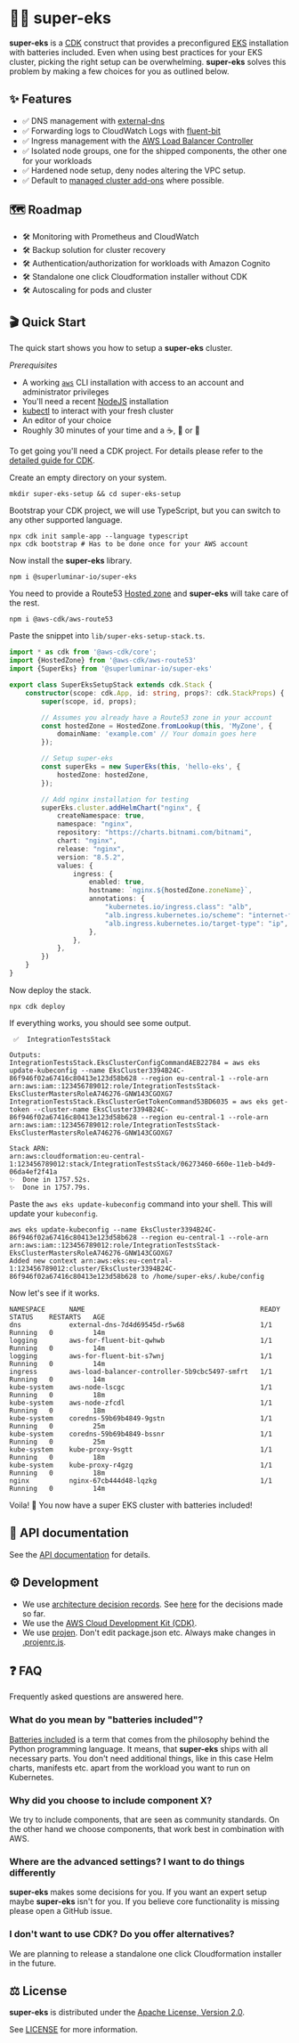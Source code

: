 # :superhero_woman: super-eks

__super-eks__ is a [CDK]((github.com/aws-cdk/cdk)) construct that provides a preconfigured [EKS](https://aws.amazon.com/eks/) installation with batteries included.
Even when using best practices for your EKS cluster, picking the right setup can be overwhelming.
__super-eks__ solves this problem by making a few choices for you as outlined below.

## :sparkles: Features

- :white_check_mark: DNS management with [external-dns](https://github.com/kubernetes-sigs/external-dns)
- :white_check_mark: Forwarding logs to CloudWatch Logs with [fluent-bit](https://github.com/aws/aws-for-fluent-bit)
- :white_check_mark: Ingress management with the [AWS Load Balancer Controller](https://github.com/kubernetes-sigs/aws-load-balancer-controller)
- :white_check_mark: Isolated node groups, one for the shipped components, the other one for your workloads
- :white_check_mark: Hardened node setup, deny nodes altering the VPC setup.
- :white_check_mark: Default to [managed cluster add-ons](https://docs.aws.amazon.com/eks/latest/userguide/update-cluster.html#update-cluster-add-ons) where possible.

## :world_map: Roadmap

- :hammer_and_wrench: Monitoring with Prometheus and CloudWatch
- :hammer_and_wrench: Backup solution for cluster recovery
- :hammer_and_wrench: Authentication/authorization for workloads with Amazon Cognito
- :hammer_and_wrench: Standalone one click Cloudformation installer without CDK
- :hammer_and_wrench: Autoscaling for pods and cluster

## :clapper: Quick Start

The quick start shows you how to setup a __super-eks__ cluster.

*Prerequisites*

- A working [`aws`](https://aws.amazon.com/cli/) CLI installation with access to an account and administrator privileges
- You'll need a recent [NodeJS](https://nodejs.org) installation
- [kubectl](https://kubernetes.io/docs/tasks/tools/install-kubectl/) to interact with your fresh cluster
- An editor of your choice
- Roughly 30 minutes of your time and a :coffee:, :tea: or :beverage_box:

To get going you'll need a CDK project. For details please refer to the [detailed guide for CDK](https://docs.aws.amazon.com/cdk/latest/guide/hello_world.html).

Create an empty directory on your system.

```
mkdir super-eks-setup && cd super-eks-setup 
```

Bootstrap your CDK project, we will use TypeScript, but you can switch to any other supported language.

```
npx cdk init sample-app --language typescript
npx cdk bootstrap # Has to be done once for your AWS account
```

Now install the __super-eks__ library.

```
npm i @superluminar-io/super-eks
```

You need to provide a Route53 [Hosted zone](https://docs.aws.amazon.com/cdk/api/latest/docs/@aws-cdk_aws-route53.HostedZone.html) and __super-eks__ will take care of the rest.

```
npm i @aws-cdk/aws-route53
```

Paste the snippet into `lib/super-eks-setup-stack.ts`.

```typescript
import * as cdk from '@aws-cdk/core';
import {HostedZone} from '@aws-cdk/aws-route53'
import {SuperEks} from '@superluminar-io/super-eks'

export class SuperEksSetupStack extends cdk.Stack {
    constructor(scope: cdk.App, id: string, props?: cdk.StackProps) {
        super(scope, id, props);

        // Assumes you already have a Route53 zone in your account
        const hostedZone = HostedZone.fromLookup(this, 'MyZone', {
            domainName: 'example.com' // Your domain goes here
        });

        // Setup super-eks
        const superEks = new SuperEks(this, 'hello-eks', {
            hostedZone: hostedZone,
        });

        // Add nginx installation for testing
        superEks.cluster.addHelmChart("nginx", {
            createNamespace: true,
            namespace: "nginx",
            repository: "https://charts.bitnami.com/bitnami",
            chart: "nginx",
            release: "nginx",
            version: "8.5.2",
            values: {
                ingress: {
                    enabled: true,
                    hostname: `nginx.${hostedZone.zoneName}`,
                    annotations: {
                        "kubernetes.io/ingress.class": "alb",
                        "alb.ingress.kubernetes.io/scheme": "internet-facing",
                        "alb.ingress.kubernetes.io/target-type": "ip",
                    },
                },
            },
        })
    }
}
```

Now deploy the stack.

```
npx cdk deploy
```

If everything works, you should see some output.

```
 ✅  IntegrationTestsStack

Outputs:
IntegrationTestsStack.EksClusterConfigCommandAEB22784 = aws eks update-kubeconfig --name EksCluster3394B24C-86f946f02a67416c80413e123d58b628 --region eu-central-1 --role-arn arn:aws:iam::123456789012:role/IntegrationTestsStack-EksClusterMastersRoleA746276-GNW143CGOXG7
IntegrationTestsStack.EksClusterGetTokenCommand53BD6035 = aws eks get-token --cluster-name EksCluster3394B24C-86f946f02a67416c80413e123d58b628 --region eu-central-1 --role-arn arn:aws:iam::123456789012:role/IntegrationTestsStack-EksClusterMastersRoleA746276-GNW143CGOXG7

Stack ARN:
arn:aws:cloudformation:eu-central-1:123456789012:stack/IntegrationTestsStack/06273460-660e-11eb-b4d9-06da4ef2f41a
✨  Done in 1757.52s.
✨  Done in 1757.79s.
```

Paste the `aws eks update-kubeconfig` command into your shell. This will update your `kubeconfig`.

```
aws eks update-kubeconfig --name EksCluster3394B24C-86f946f02a67416c80413e123d58b628 --region eu-central-1 --role-arn arn:aws:iam::123456789012:role/IntegrationTestsStack-EksClusterMastersRoleA746276-GNW143CGOXG7
Added new context arn:aws:eks:eu-central-1:123456789012:cluster/EksCluster3394B24C-86f946f02a67416c80413e123d58b628 to /home/super-eks/.kube/config
```

Now let's see if it works.

```
NAMESPACE      NAME                                            READY   STATUS    RESTARTS   AGE
dns            external-dns-7d4d69545d-r5w68                   1/1     Running   0          14m
logging        aws-for-fluent-bit-qwhwb                        1/1     Running   0          14m
logging        aws-for-fluent-bit-s7wnj                        1/1     Running   0          14m
ingress        aws-load-balancer-controller-5b9cbc5497-smfrt   1/1     Running   0          14m
kube-system    aws-node-lscgc                                  1/1     Running   0          18m
kube-system    aws-node-zfcdl                                  1/1     Running   0          18m
kube-system    coredns-59b69b4849-9gstn                        1/1     Running   0          25m
kube-system    coredns-59b69b4849-bssnr                        1/1     Running   0          25m
kube-system    kube-proxy-9sgtt                                1/1     Running   0          18m
kube-system    kube-proxy-r4gzg                                1/1     Running   0          18m
nginx          nginx-67cb444d48-lqzkg                          1/1     Running   0          14m
```

Voila! :tada: You now have a super EKS cluster with batteries included!

## :open_book: API documentation

See the [API documentation](./API.md) for details.

## :gear: Development

- We use [architecture decision records](https://github.com/joelparkerhenderson/architecture_decision_record/blob/master/adr_template_by_michael_nygard.md). See [here](docs/decisions) for the decisions made so far.
- We use the [AWS Cloud Development Kit (CDK)](github.com/aws-cdk/cdk).
- We use [projen](https://github.com/projen/projen/blob/main/API.md#projen-awscdkconstructlibrary). Don't edit package.json etc. Always make changes in [.projenrc.js](./.projenrc.js).

## :question: FAQ

Frequently asked questions are answered here.

### What do you mean by "batteries included"?

[Batteries included](https://www.python.org/dev/peps/pep-0206/#batteries-included-philosophy) is a term that comes from the philosophy behind the Python programming language.
It means, that __super-eks__ ships with all necessary parts. You don't need additional things, like in this case Helm charts, manifests etc. apart from the workload you want to run on Kubernetes.

### Why did you choose to include component X?

We try to include components, that are seen as community standards. On the other hand we choose components,
that work best in combination with AWS.

### Where are the advanced settings? I want to do things differently

__super-eks__ makes some decisions for you. If you want an expert setup maybe __super-eks__ isn't for you.
If you believe core functionality is missing please open a GitHub issue.

### I don't want to use CDK? Do you offer alternatives?

We are planning to release a standalone one click Cloudformation installer in the future.

## :balance_scale: License

**super-eks** is distributed under the [Apache License, Version 2.0](https://www.apache.org/licenses/LICENSE-2.0).

See [LICENSE](./LICENSE) for more information.

